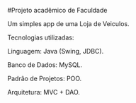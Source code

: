 #Projeto acadêmico de Faculdade

Um simples app de uma Loja de Veiculos.

Tecnologias utilizadas:

Linguagem: Java (Swing, JDBC).

Banco de Dados: MySQL.

Padrão de Projetos: POO.

Arquitetura: MVC + DAO.
